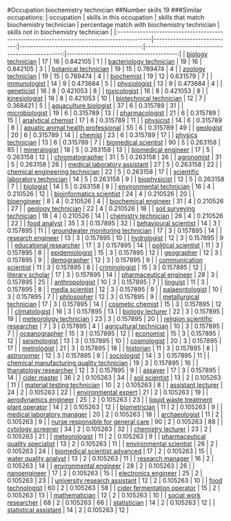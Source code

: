 #Occupation biochemistry technician
##Number skills 19
###Similar occupations:
| occupation                                                                                |   skills in this occupation |   skills that match biochemistry technician |   percentage match with biochemistry technician |   skills not in biochemistry technician |
|:------------------------------------------------------------------------------------------|----------------------------:|--------------------------------------------:|------------------------------------------------:|----------------------------------------:|
| [biology technician](biology_technician.md)                                               |                          17 |                                          16 |                                        0.842105 |                                       1 |
| [bacteriology technician](bacteriology_technician.md)                                     |                          19 |                                          16 |                                        0.842105 |                                       3 |
| [botanical technician](botanical_technician.md)                                           |                          19 |                                          15 |                                        0.789474 |                                       4 |
| [zoology technician](zoology_technician.md)                                               |                          19 |                                          15 |                                        0.789474 |                                       4 |
| [biochemist](biochemist.md)                                                               |                          19 |                                          12 |                                        0.631579 |                                       7 |
| [immunologist](immunologist.md)                                                           |                          14 |                                           9 |                                        0.473684 |                                       5 |
| [physiologist](physiologist.md)                                                           |                          13 |                                           9 |                                        0.473684 |                                       4 |
| [geneticist](geneticist.md)                                                               |                          16 |                                           8 |                                        0.421053 |                                       8 |
| [toxicologist](toxicologist.md)                                                           |                          16 |                                           8 |                                        0.421053 |                                       8 |
| [kinesiologist](kinesiologist.md)                                                         |                          18 |                                           8 |                                        0.421053 |                                      10 |
| [biotechnical technician](biotechnical_technician.md)                                     |                          12 |                                           7 |                                        0.368421 |                                       5 |
| [aquaculture biologist](aquaculture_biologist.md)                                         |                          37 |                                           6 |                                        0.315789 |                                      31 |
| [microbiologist](microbiologist.md)                                                       |                          19 |                                           6 |                                        0.315789 |                                      13 |
| [pharmacologist](pharmacologist.md)                                                       |                          21 |                                           6 |                                        0.315789 |                                      15 |
| [analytical chemist](analytical_chemist.md)                                               |                          17 |                                           6 |                                        0.315789 |                                      11 |
| [physicist](physicist.md)                                                                 |                          14 |                                           6 |                                        0.315789 |                                       8 |
| [aquatic animal health professional](aquatic_animal_health_professional.md)               |                          55 |                                           6 |                                        0.315789 |                                      49 |
| [geologist](geologist.md)                                                                 |                          20 |                                           6 |                                        0.315789 |                                      14 |
| [chemist](chemist.md)                                                                     |                          23 |                                           6 |                                        0.315789 |                                      17 |
| [physics technician](physics_technician.md)                                               |                          13 |                                           6 |                                        0.315789 |                                       7 |
| [biomedical scientist](biomedical_scientist.md)                                           |                          90 |                                           5 |                                        0.263158 |                                      85 |
| [mineralogist](mineralogist.md)                                                           |                          18 |                                           5 |                                        0.263158 |                                      13 |
| [biomedical engineer](biomedical_engineer.md)                                             |                          17 |                                           5 |                                        0.263158 |                                      12 |
| [chromatographer](chromatographer.md)                                                     |                          31 |                                           5 |                                        0.263158 |                                      26 |
| [agronomist](agronomist.md)                                                               |                          31 |                                           5 |                                        0.263158 |                                      26 |
| [medical laboratory assistant](medical_laboratory_assistant.md)                           |                          27 |                                           5 |                                        0.263158 |                                      22 |
| [chemical engineering technician](chemical_engineering_technician.md)                     |                          22 |                                           5 |                                        0.263158 |                                      17 |
| [scientific laboratory technician](scientific_laboratory_technician.md)                   |                          14 |                                           5 |                                        0.263158 |                                       9 |
| [biophysicist](biophysicist.md)                                                           |                          12 |                                           5 |                                        0.263158 |                                       7 |
| [biologist](biologist.md)                                                                 |                          14 |                                           5 |                                        0.263158 |                                       9 |
| [environmental technician](environmental_technician.md)                                   |                          16 |                                           4 |                                        0.210526 |                                      12 |
| [bioinformatics scientist](bioinformatics_scientist.md)                                   |                          24 |                                           4 |                                        0.210526 |                                      20 |
| [bioengineer](bioengineer.md)                                                             |                           8 |                                           4 |                                        0.210526 |                                       4 |
| [biochemical engineer](biochemical_engineer.md)                                           |                          31 |                                           4 |                                        0.210526 |                                      27 |
| [geology technician](geology_technician.md)                                               |                          22 |                                           4 |                                        0.210526 |                                      18 |
| [soil surveying technician](soil_surveying_technician.md)                                 |                          18 |                                           4 |                                        0.210526 |                                      14 |
| [chemistry technician](chemistry_technician.md)                                           |                          26 |                                           4 |                                        0.210526 |                                      22 |
| [food analyst](food_analyst.md)                                                           |                          35 |                                           3 |                                        0.157895 |                                      32 |
| [behavioural scientist](behavioural_scientist.md)                                         |                          14 |                                           3 |                                        0.157895 |                                      11 |
| [groundwater monitoring technician](groundwater_monitoring_technician.md)                 |                          17 |                                           3 |                                        0.157895 |                                      14 |
| [research engineer](research_engineer.md)                                                 |                          13 |                                           3 |                                        0.157895 |                                      10 |
| [hydrologist](hydrologist.md)                                                             |                          12 |                                           3 |                                        0.157895 |                                       9 |
| [educational researcher](educational_researcher.md)                                       |                          17 |                                           3 |                                        0.157895 |                                      14 |
| [political scientist](political_scientist.md)                                             |                          11 |                                           3 |                                        0.157895 |                                       8 |
| [epidemiologist](epidemiologist.md)                                                       |                          15 |                                           3 |                                        0.157895 |                                      12 |
| [geographer](geographer.md)                                                               |                          12 |                                           3 |                                        0.157895 |                                       9 |
| [demographer](demographer.md)                                                             |                          12 |                                           3 |                                        0.157895 |                                       9 |
| [communication scientist](communication_scientist.md)                                     |                          11 |                                           3 |                                        0.157895 |                                       8 |
| [criminologist](criminologist.md)                                                         |                          15 |                                           3 |                                        0.157895 |                                      12 |
| [literary scholar](literary_scholar.md)                                                   |                          17 |                                           3 |                                        0.157895 |                                      14 |
| [pharmaceutical engineer](pharmaceutical_engineer.md)                                     |                          28 |                                           3 |                                        0.157895 |                                      25 |
| [anthropologist](anthropologist.md)                                                       |                          10 |                                           3 |                                        0.157895 |                                       7 |
| [linguist](linguist.md)                                                                   |                          11 |                                           3 |                                        0.157895 |                                       8 |
| [media scientist](media_scientist.md)                                                     |                          12 |                                           3 |                                        0.157895 |                                       9 |
| [palaeontologist](palaeontologist.md)                                                     |                          10 |                                           3 |                                        0.157895 |                                       7 |
| [philosopher](philosopher.md)                                                             |                          12 |                                           3 |                                        0.157895 |                                       9 |
| [metallurgical technician](metallurgical_technician.md)                                   |                          17 |                                           3 |                                        0.157895 |                                      14 |
| [cosmetic chemist](cosmetic_chemist.md)                                                   |                          15 |                                           3 |                                        0.157895 |                                      12 |
| [climatologist](climatologist.md)                                                         |                          16 |                                           3 |                                        0.157895 |                                      13 |
| [biology lecturer](biology_lecturer.md)                                                   |                          22 |                                           3 |                                        0.157895 |                                      19 |
| [meteorology technician](meteorology_technician.md)                                       |                          23 |                                           3 |                                        0.157895 |                                      20 |
| [religion scientific researcher](religion_scientific_researcher.md)                       |                           7 |                                           3 |                                        0.157895 |                                       4 |
| [agricultural technician](agricultural_technician.md)                                     |                          10 |                                           3 |                                        0.157895 |                                       7 |
| [oceanographer](oceanographer.md)                                                         |                          15 |                                           3 |                                        0.157895 |                                      12 |
| [economist](economist.md)                                                                 |                          15 |                                           3 |                                        0.157895 |                                      12 |
| [seismologist](seismologist.md)                                                           |                          13 |                                           3 |                                        0.157895 |                                      10 |
| [cosmologist](cosmologist.md)                                                             |                          20 |                                           3 |                                        0.157895 |                                      17 |
| [metrologist](metrologist.md)                                                             |                          21 |                                           3 |                                        0.157895 |                                      18 |
| [historian](historian.md)                                                                 |                          11 |                                           3 |                                        0.157895 |                                       8 |
| [astronomer](astronomer.md)                                                               |                          12 |                                           3 |                                        0.157895 |                                       9 |
| [sociologist](sociologist.md)                                                             |                          14 |                                           3 |                                        0.157895 |                                      11 |
| [chemical manufacturing quality technician](chemical_manufacturing_quality_technician.md) |                          19 |                                           3 |                                        0.157895 |                                      16 |
| [thanatology researcher](thanatology_researcher.md)                                       |                          12 |                                           3 |                                        0.157895 |                                       9 |
| [assayer](assayer.md)                                                                     |                          17 |                                           3 |                                        0.157895 |                                      14 |
| [cider master](cider_master.md)                                                           |                          36 |                                           2 |                                        0.105263 |                                      34 |
| [soil scientist](soil_scientist.md)                                                       |                          13 |                                           2 |                                        0.105263 |                                      11 |
| [material testing technician](material_testing_technician.md)                             |                          10 |                                           2 |                                        0.105263 |                                       8 |
| [assistant lecturer](assistant_lecturer.md)                                               |                          24 |                                           2 |                                        0.105263 |                                      22 |
| [environmental expert](environmental_expert.md)                                           |                          21 |                                           2 |                                        0.105263 |                                      19 |
| [aerodynamics engineer](aerodynamics_engineer.md)                                         |                          25 |                                           2 |                                        0.105263 |                                      23 |
| [liquid waste treatment plant operator](liquid_waste_treatment_plant_operator.md)         |                          14 |                                           2 |                                        0.105263 |                                      12 |
| [biometrician](biometrician.md)                                                           |                          11 |                                           2 |                                        0.105263 |                                       9 |
| [medical laboratory manager](medical_laboratory_manager.md)                               |                          20 |                                           2 |                                        0.105263 |                                      18 |
| [archaeologist](archaeologist.md)                                                         |                          11 |                                           2 |                                        0.105263 |                                       9 |
| [nurse responsible for general care](nurse_responsible_for_general_care.md)               |                          90 |                                           2 |                                        0.105263 |                                      88 |
| [cytology screener](cytology_screener.md)                                                 |                          34 |                                           2 |                                        0.105263 |                                      32 |
| [chemistry lecturer](chemistry_lecturer.md)                                               |                          23 |                                           2 |                                        0.105263 |                                      21 |
| [meteorologist](meteorologist.md)                                                         |                          11 |                                           2 |                                        0.105263 |                                       9 |
| [pharmaceutical quality specialist](pharmaceutical_quality_specialist.md)                 |                          13 |                                           2 |                                        0.105263 |                                      11 |
| [environmental scientist](environmental_scientist.md)                                     |                          26 |                                           2 |                                        0.105263 |                                      24 |
| [biomedical scientist advanced](biomedical_scientist_advanced.md)                         |                          17 |                                           2 |                                        0.105263 |                                      15 |
| [water quality analyst](water_quality_analyst.md)                                         |                          13 |                                           2 |                                        0.105263 |                                      11 |
| [research manager](research_manager.md)                                                   |                          16 |                                           2 |                                        0.105263 |                                      14 |
| [environmental engineer](environmental_engineer.md)                                       |                          28 |                                           2 |                                        0.105263 |                                      26 |
| [nanoengineer](nanoengineer.md)                                                           |                          17 |                                           2 |                                        0.105263 |                                      15 |
| [electronics engineer](electronics_engineer.md)                                           |                          25 |                                           2 |                                        0.105263 |                                      23 |
| [university research assistant](university_research_assistant.md)                         |                          12 |                                           2 |                                        0.105263 |                                      10 |
| [food technologist](food_technologist.md)                                                 |                          60 |                                           2 |                                        0.105263 |                                      58 |
| [cider fermentation operator](cider_fermentation_operator.md)                             |                          15 |                                           2 |                                        0.105263 |                                      13 |
| [mathematician](mathematician.md)                                                         |                          12 |                                           2 |                                        0.105263 |                                      10 |
| [social work researcher](social_work_researcher.md)                                       |                          68 |                                           2 |                                        0.105263 |                                      66 |
| [statistician](statistician.md)                                                           |                          14 |                                           2 |                                        0.105263 |                                      12 |
| [statistical assistant](statistical_assistant.md)                                         |                          14 |                                           2 |                                        0.105263 |                                      12 |
